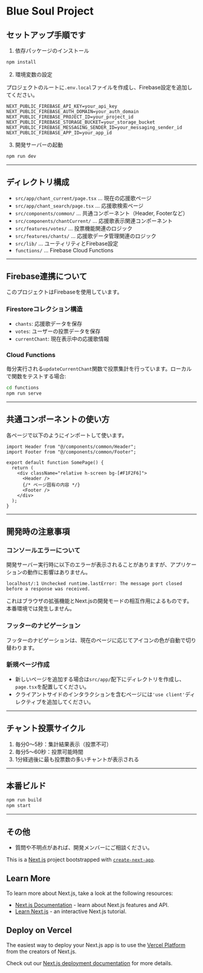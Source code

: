 # Blue Soul Project

## セットアップ手順です

1. 依存パッケージのインストール

```bash
npm install
```

2. 環境変数の設定

プロジェクトのルートに`.env.local`ファイルを作成し、Firebase設定を追加してください。

```
NEXT_PUBLIC_FIREBASE_API_KEY=your_api_key
NEXT_PUBLIC_FIREBASE_AUTH_DOMAIN=your_auth_domain
NEXT_PUBLIC_FIREBASE_PROJECT_ID=your_project_id
NEXT_PUBLIC_FIREBASE_STORAGE_BUCKET=your_storage_bucket
NEXT_PUBLIC_FIREBASE_MESSAGING_SENDER_ID=your_messaging_sender_id
NEXT_PUBLIC_FIREBASE_APP_ID=your_app_id
```

3. 開発サーバーの起動

```bash
npm run dev
```

---

## ディレクトリ構成

- `src/app/chant_current/page.tsx` … 現在の応援歌ページ
- `src/app/chant_search/page.tsx` … 応援歌検索ページ
- `src/components/common/` … 共通コンポーネント（Header, Footerなど）
- `src/components/chantCurrent/` … 応援歌表示関連コンポーネント
- `src/features/votes/` … 投票機能関連のロジック
- `src/features/chants/` … 応援歌データ管理関連のロジック
- `src/lib/` … ユーティリティとFirebase設定
- `functions/` … Firebase Cloud Functions

---

## Firebase連携について

このプロジェクトはFirebaseを使用しています。

### Firestoreコレクション構造

- `chants`: 応援歌データを保存
- `votes`: ユーザーの投票データを保存
- `currentChant`: 現在表示中の応援歌情報

### Cloud Functions

毎分実行される`updateCurrentChant`関数で投票集計を行っています。ローカルで関数をテストする場合:

```bash
cd functions
npm run serve
```

---

## 共通コンポーネントの使い方

各ページで以下のようにインポートして使います。

```tsx
import Header from "@/components/common/Header";
import Footer from "@/components/common/Footer";

export default function SomePage() {
  return (
    <div className="relative h-screen bg-[#F1F2F6]">
      <Header />
      {/* ページ固有の内容 */}
      <Footer />
    </div>
  );
}
```

---

## 開発時の注意事項

### コンソールエラーについて

開発サーバー実行時に以下のエラーが表示されることがありますが、アプリケーションの動作に影響はありません。

```
localhost/:1 Unchecked runtime.lastError: The message port closed before a response was received.
```

これはブラウザの拡張機能とNext.jsの開発モードの相互作用によるものです。本番環境では発生しません。

### フッターのナビゲーション

フッターのナビゲーションは、現在のページに応じてアイコンの色が自動で切り替わります。

### 新規ページ作成

- 新しいページを追加する場合は`src/app/`配下にディレクトリを作成し、`page.tsx`を配置してください。
- クライアントサイドのインタラクションを含むページには`'use client'`ディレクティブを追加してください。

---

## チャント投票サイクル

1. 毎分0〜5秒：集計結果表示（投票不可）
2. 毎分5〜60秒：投票可能時間
3. 1分経過後に最も投票数の多いチャントが表示される

---

## 本番ビルド

```bash
npm run build
npm start
```

---

## その他

- 質問や不明点があれば、開発メンバーにご相談ください。

This is a [Next.js](https://nextjs.org) project bootstrapped with [`create-next-app`](https://nextjs.org/docs/app/api-reference/cli/create-next-app).

## Learn More

To learn more about Next.js, take a look at the following resources:

- [Next.js Documentation](https://nextjs.org/docs) - learn about Next.js features and API.
- [Learn Next.js](https://nextjs.org/learn) - an interactive Next.js tutorial.

## Deploy on Vercel

The easiest way to deploy your Next.js app is to use the [Vercel Platform](https://vercel.com/new?utm_medium=default-template&filter=next.js&utm_source=create-next-app&utm_campaign=create-next-app-readme) from the creators of Next.js.

Check out our [Next.js deployment documentation](https://nextjs.org/docs/app/building-your-application/deploying) for more details.
